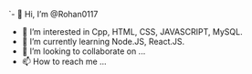 `- 👋 Hi, I’m @Rohan0117
- 👀 I’m interested in Cpp, HTML, CSS, JAVASCRIPT, MySQL.
- 🌱 I’m currently learning Node.JS, React.JS.
- 💞️ I’m looking to collaborate on ...
- 📫 How to reach me ...

<!---
Rohan0117/Rohan0117 is a ✨ special ✨ repository because its `README.md` (this file) appears on your GitHub profile.
You can click the Preview link to take a look at your changes.
--->
